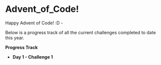 # Advent_of_Code!
Happy Advent of Code! :D - 

Below is a progress track of all the current challenges completed to date this year.

 **Progress Track**
 * **Day 1 - Challenge 1**
